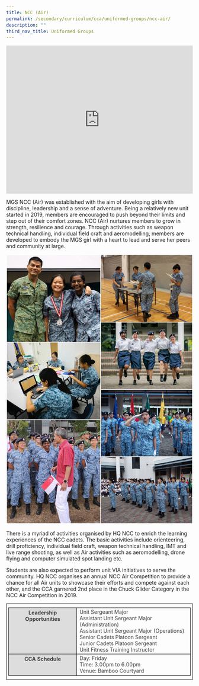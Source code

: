 ```yaml
---
title: NCC (Air)
permalink: /secondary/curriculum/cca/uniformed-groups/ncc-air/
description: ""
third_nav_title: Uniformed Groups
---
```

<div style="width:100%; height:400px">
  <iframe class="ive_eobj_center" allowfullscreen="" frameborder="0" title="MGS Heritage Video" src="https://www.youtube.com/embed/ENvDOiIMgeo" height="100%" width="100%">
  </iframe>
</div>


MGS NCC (Air) was established with the aim of developing girls with discipline, leadership and a sense of adventure. Being a relatively new unit started in 2019, members are encouraged to push beyond their limits and step out of their comfort zones. NCC (Air) nurtures members to grow in strength, resilience and courage. Through activities such as weapon technical handling, individual field craft and aeromodelling, members are developed to embody the MGS girl with a heart to lead and serve her peers and community at large.

![](/images/Sec_cca/ncc%20air.jpg)

There is a myriad of activities organised by HQ NCC to enrich the learning experiences of the NCC cadets. The basic activities include orienteering, drill proficiency, individual field craft, weapon technical handling, IMT and live range shooting, as well as Air activities such as aeromodelling, drone flying and computer simulated spot landing etc.

  

Students are also expected to perform unit VIA initiatives to serve the community. HQ NCC organises an annual NCC Air Competition to provide a chance for all Air units to showcase their efforts and compete against each other, and the CCA garnered 2nd place in the Chuck Glider Category in the NCC Air Competition in 2019.

<style type="text/css">
.tg {
    border-color: black;
    border-style: solid;
    border-width: 1px;
    color: #3D3D3D;
    padding: 10px 5px;
}
.tg td {
    overflow: hidden;
    word-break: normal;
}
.tg th {
    background-color: #DDD;
    border-color: black;
    border-style: solid;
    border-width: 1px;
    color: #3D3D3D;
    font-weight: bold;
}
.tg .tr-norm {
    border-color: black;
    border-style: solid;
    border-width: 1px;
    vertical-align: top;
}
.tg .tr-header {
    border-color: black;
    border-style: solid;
    border-width: 1px;
    color: #3D3D3D;
    font-weight: bold;
    vertical-align: top
}
</style>

<table class="tg">
  <thead>
    <tr>
      <th class="tr-header">Leadership Opportunities</th>
      <td class="tr-norm">Unit Sergeant Major<br>
        Assistant Unit Sergeant Major (Administration)<br>
        Assistant Unit Sergeant Major (Operations)<br>
        Senior Cadets Platoon Sergeant<br>
        Junior Cadets Platoon Sergeant<br>
    Unit Fitness Training Instructor
			</td>
		</tr>
  </thead>
  <tbody>
    <tr>
      <th class="tr-header">CCA Schedule</th>
      <td class="tr-norm">Day: Friday<br>
        Time: 3.00pm to 6.00pm<br>
				Venue: Bamboo Courtyard
			</td>
		</tr>
	</tbody>
</table>